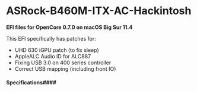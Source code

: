 # ASRock-B460M-ITX-AC-Hackintosh
**EFI files for OpenCore 0.7.0 on macOS Big Sur 11.4**

This EFI specifically has patches for:
- UHD 630 iGPU patch (to fix sleep)
- AppleALC Audio ID for ALC887
- Fixing USB 3.0 on 400 series controller
- Correct USB mapping (including front IO)

#### Specifications####
